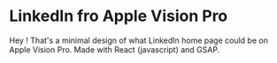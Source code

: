 # LinkedIn fro Apple Vision Pro
Hey ! That's a minimal design of what LinkedIn home page could be on Apple Vision Pro.
Made with React (javascript) and GSAP.

